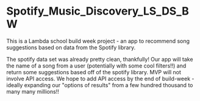 # Spotify_Music_Discovery_LS_DS_BW
This is a Lambda school build week project - an app to recommend song suggestions based on data from the Spotify library. 

The spotify data set was already pretty clean, thankfully! 
Our app will take the name of a song from a user (potentially with some cool filters!!) and return some suggestions
based off of the spotify library. 
MVP will not involve API access.
We hope to add API access by the end of build-week - ideally expanding our "options of results"
from a few hundred thousand to many many millions!!
